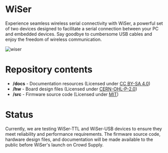 # WiSer

Experience seamless wireless serial connectivity with WiSer, a powerful set of two devices designed to facilitate a serial connection between your PC and embedded devices. Say goodbye to cumbersome USB cables and enjoy the freedom of wireless communication.

![wiser](https://github.com/bitmerse/WiSer/assets/87270487/9010d92a-c1f4-4092-b60b-d2830cd68efb)

# Repository contents
  - **/docs** - Documentation resources (Licensed under [CC BY-SA 4.0](docs/LICENSE))
  - **/hw** - Board design files (Licensed under [CERN-OHL-P-2.0](hw/LICENSE))
  - **/src** - Firmware source code (Licensed under [MIT](src/LICENSE))

# Status
Currently, we are testing WiSer-TTL and WiSer-USB devices to ensure they meet reliability and performance requirements. The firmware source code, hardware design files, and documentation will be made available to the public before WiSer's launch on Crowd Supply.
